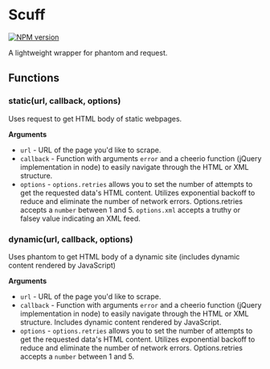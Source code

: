 # Scuff

[![NPM version](http://img.shields.io/npm/v/scuff.svg)](https://www.npmjs.org/package/scuff)

A lightweight wrapper for phantom and request.

## Functions
### static(url, callback, options)

Uses request to get HTML body of static webpages.

__Arguments__

* `url` - URL of the page you'd like to scrape.
* `callback` - Function with arguments `error` and a cheerio function (jQuery implementation in node) to easily navigate through the HTML or XML structure.
* `options` - `options.retries` allows you to set the number of attempts to get the requested data's HTML content. Utilizes exponential backoff to reduce and eliminate the number of network errors. Options.retries accepts a `number` between 1 and 5. `options.xml` accepts a truthy or falsey value indicating an XML feed.

### dynamic(url, callback, options)

Uses phantom to get HTML body of a dynamic site (includes dynamic content rendered by JavaScript)

__Arguments__

* `url` - URL of the page you'd like to scrape.
* `callback` - Function with arguments `error` and a cheerio function (jQuery implementation in node) to easily navigate through the HTML or XML structure. Includes dynamic content rendered by JavaScript.
* `options` - `options.retries` allows you to set the number of attempts to get the requested data's HTML content. Utilizes exponential backoff to reduce and eliminate the number of network errors. Options.retries accepts a `number` between 1 and 5.